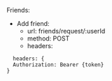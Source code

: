 Friends: 
  - Add friend:
    +  url: friends/request/:userId
    +  method: POST
    +  headers:
```
  headers: {
  Authorization: Bearer {token}
}  
```
